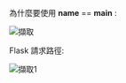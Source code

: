 為什麼要使用 __name__ == __main__ :


![擷取](https://github.com/user-attachments/assets/460c212b-3e96-4c08-b8b1-90ea46108ea0)





Flask 請求路徑:


![擷取1](https://github.com/user-attachments/assets/eb479a62-609f-441b-b79b-299a38ce8521)
